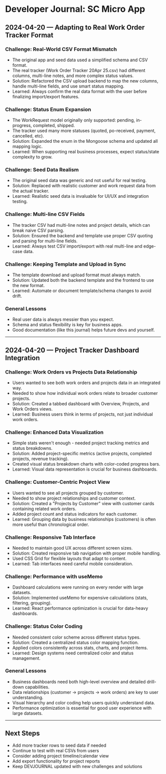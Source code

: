 # Developer Journal: SC Micro App

## 2024-04-20 — Adapting to Real Work Order Tracker Format

### Challenge: Real-World CSV Format Mismatch
- The original app and seed data used a simplified schema and CSV format.
- The real tracker (Work Order Tracker 20Apr 25.csv) had different columns, multi-line notes, and more complex status values.
- Solution: Refactored the CSV upload backend to map the new columns, handle multi-line fields, and use smart status mapping.
- Learned: Always confirm the real data format with the user before finalizing import/export features.

### Challenge: Status Enum Expansion
- The WorkRequest model originally only supported: pending, in-progress, completed, shipped.
- The tracker used many more statuses (quoted, po-received, payment, cancelled, etc).
- Solution: Expanded the enum in the Mongoose schema and updated all mapping logic.
- Learned: When supporting real business processes, expect status/state complexity to grow.

### Challenge: Seed Data Realism
- The original seed data was generic and not useful for real testing.
- Solution: Replaced with realistic customer and work request data from the actual tracker.
- Learned: Realistic seed data is invaluable for UI/UX and integration testing.

### Challenge: Multi-line CSV Fields
- The tracker CSV had multi-line notes and project details, which can break naive CSV parsing.
- Solution: Ensured the backend and template use proper CSV quoting and parsing for multi-line fields.
- Learned: Always test CSV import/export with real multi-line and edge-case data.

### Challenge: Keeping Template and Upload in Sync
- The template download and upload format must always match.
- Solution: Updated both the backend template and the frontend to use the new format.
- Learned: Automate or document template/schema changes to avoid drift.

### General Lessons
- Real user data is always messier than you expect.
- Schema and status flexibility is key for business apps.
- Good documentation (like this journal) helps future devs and yourself.

---

## 2024-04-20 — Project Tracker Dashboard Integration

### Challenge: Work Orders vs Projects Data Relationship
- Users wanted to see both work orders and projects data in an integrated way.
- Needed to show how individual work orders relate to broader customer projects.
- Solution: Created a tabbed dashboard with Overview, Projects, and Work Orders views.
- Learned: Business users think in terms of projects, not just individual work orders.

### Challenge: Enhanced Data Visualization
- Simple stats weren't enough - needed project tracking metrics and status breakdowns.
- Solution: Added project-specific metrics (active projects, completed projects, revenue tracking).
- Created visual status breakdown charts with color-coded progress bars.
- Learned: Visual data representation is crucial for business dashboards.

### Challenge: Customer-Centric Project View
- Users wanted to see all projects grouped by customer.
- Needed to show project relationships and customer context.
- Solution: Created a "Projects by Customer" view with customer cards containing related work orders.
- Added project count and status indicators for each customer.
- Learned: Grouping data by business relationships (customers) is often more useful than chronological order.

### Challenge: Responsive Tab Interface
- Needed to maintain good UX across different screen sizes.
- Solution: Created responsive tab navigation with proper mobile handling.
- Used CSS Grid for flexible layouts that adapt to content.
- Learned: Tab interfaces need careful mobile consideration.

### Challenge: Performance with useMemo
- Dashboard calculations were running on every render with large datasets.
- Solution: Implemented useMemo for expensive calculations (stats, filtering, grouping).
- Learned: React performance optimization is crucial for data-heavy dashboards.

### Challenge: Status Color Coding
- Needed consistent color scheme across different status types.
- Solution: Created a centralized status color mapping function.
- Applied colors consistently across stats, charts, and project items.
- Learned: Design systems need centralized color and status management.

### General Lessons
- Business dashboards need both high-level overview and detailed drill-down capabilities.
- Data relationships (customer → projects → work orders) are key to user understanding.
- Visual hierarchy and color coding help users quickly understand data.
- Performance optimization is essential for good user experience with large datasets.

---

## Next Steps
- Add more tracker rows to seed data if needed
- Continue to test with real CSVs from users
- Consider adding project timeline/calendar view
- Add export functionality for project reports
- Keep DEVJOURNAL updated with new challenges and solutions 